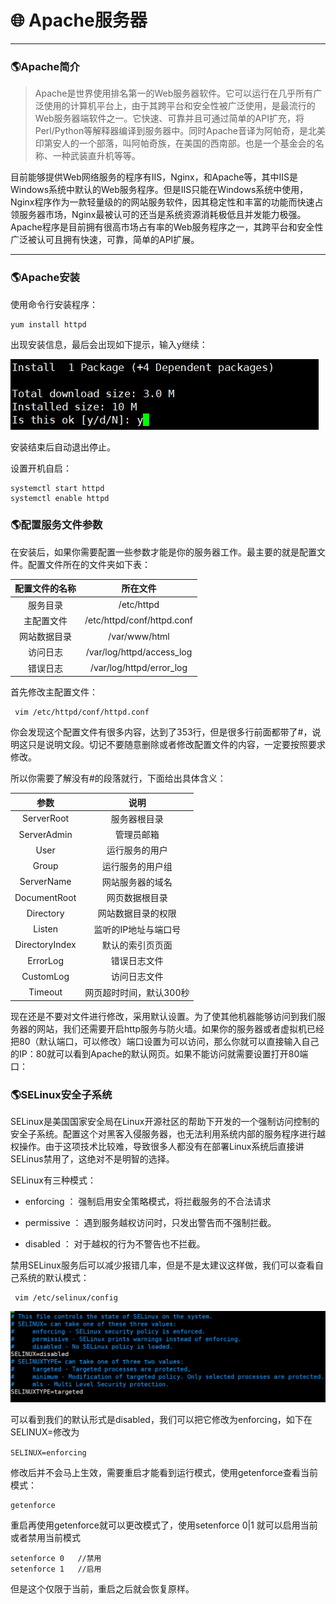 # :globe_with_meridians: Apache服务器



***

### :earth_americas:Apache简介 ###

>Apache是世界使用排名第一的Web服务器软件。它可以运行在几乎所有广泛使用的计算机平台上，由于其跨平台和安全性被广泛使用，是最流行的Web服务器端软件之一。它快速、可靠并且可通过简单的API扩充，将Perl/Python等解释器编译到服务器中。同时Apache音译为阿帕奇，是北美印第安人的一个部落，叫阿帕奇族，在美国的西南部。也是一个基金会的名称、一种武装直升机等等。

目前能够提供Web网络服务的程序有IIS，Nginx，和Apache等，其中IIS是Windows系统中默认的Web服务程序。但是IIS只能在Windows系统中使用，Nginx程序作为一款轻量级的的网站服务软件，因其稳定性和丰富的功能而快速占领服务器市场，Nginx最被认可的还当是系统资源消耗极低且并发能力极强。Apache程序是目前拥有很高市场占有率的Web服务程序之一，其跨平台和安全性广泛被认可且拥有快速，可靠，简单的API扩展。

***

### :earth_americas:Apache安装 ###

使用命令行安装程序：

```shell
yum install httpd
```

出现安装信息，最后会出现如下提示，输入y继续：

![](https://github.com/Lumnca/Linux/blob/master/Img/a1.png)

安装结束后自动退出停止。

设置开机自启：

```shell
systemctl start httpd
systemctl enable httpd
```

### :earth_americas:配置服务文件参数 ###

在安装后，如果你需要配置一些参数才能是你的服务器工作。最主要的就是配置文件。配置文件所在的文件夹如下表：

|配置文件的名称|所在文件|
|:--:|:--:|
|服务目录|/etc/httpd|
|主配置文件|/etc/httpd/conf/httpd.conf|
|网站数据目录|/var/www/html|
|访问日志|/var/log/httpd/access_log|
|错误日志|/var/log/httpd/error_log|


首先修改主配置文件：

```shell
 vim /etc/httpd/conf/httpd.conf
```

你会发现这个配置文件有很多内容，达到了353行，但是很多行前面都带了#，说明这只是说明文段。切记不要随意删除或者修改配置文件的内容，一定要按照要求修改。

所以你需要了解没有#的段落就行，下面给出具体含义：

|参数|说明|
|:--:|:--:|
|ServerRoot|服务器根目录|
|ServerAdmin|管理员邮箱|
|User|运行服务的用户|
|Group|运行服务的用户组|
|ServerName|网站服务器的域名|
|DocumentRoot|网页数据根目录|
|Directory|网站数据目录的权限|
|Listen|监听的IP地址与端口号|
|DirectoryIndex|默认的索引页页面|
|ErrorLog|错误日志文件|
|CustomLog|访问日志文件|
|Timeout|网页超时时间，默认300秒|

现在还是不要对文件进行修改，采用默认设置。为了使其他机器能够访问到我们服务器的网站，我们还需要开启http服务与防火墙。如果你的服务器或者虚拟机已经把80（默认端口，可以修改）端口设置为可以访问，那么你就可以直接输入自己的IP：80就可以看到Apache的默认网页。如果不能访问就需要设置打开80端口：


### :earth_americas:SELinux安全子系统 ###

SELinux是美国国家安全局在Linux开源社区的帮助下开发的一个强制访问控制的安全子系统。配置这个对黑客入侵服务器，也无法利用系统内部的服务程序进行越权操作。由于这项技术比较难，导致很多人都没有在部署Linux系统后直接讲SELinus禁用了，这绝对不是明智的选择。

SELinux有三种模式：

 * enforcing ： 强制启用安全策略模式，将拦截服务的不合法请求
 
 * permissive ： 遇到服务越权访问时，只发出警告而不强制拦截。
 
 * disabled ： 对于越权的行为不警告也不拦截。
 
 禁用SELinux服务后可以减少报错几率，但是不是太建议这样做，我们可以查看自己系统的默认模式：
 
 ```
  vim /etc/selinux/config
 ```
 
 ![](https://github.com/Lumnca/Linux/blob/master/Img/a2.png)
 
可以看到我们的默认形式是disabled，我们可以把它修改为enforcing，如下在SELINUX=修改为

`SELINUX=enforcing`

修改后并不会马上生效，需要重启才能看到运行模式，使用getenforce查看当前模式：

```
getenforce
```

重启再使用getenforce就可以更改模式了，使用setenforce 0|1 就可以启用当前或者禁用当前模式

```
setenforce 0   //禁用
setenforce 1   //启用
```

但是这个仅限于当前，重启之后就会恢复原样。



